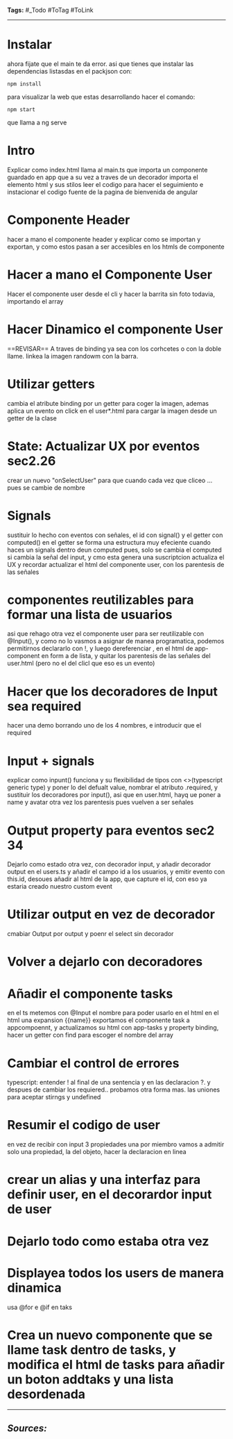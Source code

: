 **Tags:** #_Todo
#ToTag #ToLink 
- - -
# Instalar
ahora fijate que el main te da error. asi que tienes que instalar las dependencias listasdas en el packjson con:
```  
npm install
```
para visualizar la web que estas desarrollando hacer el comando:
``` 
npm start
```
que llama a ng serve

#  Intro
Explicar como index.html llama al main.ts que importa un componente guardado en app
que a su vez a traves de un decorador importa el elemento html y sus stilos
leer el codigo para hacer el seguimiento e instacionar el codigo fuente de la pagina de bienvenida de angular
# Componente  Header
hacer a mano el componente header y explicar como se importan y exportan, y como estos pasan a ser accesibles en los htmls de componente
# Hacer a mano el Componente User
Hacer el componente user desde el cli
y hacer la barrita sin foto todavia, importando el array
# Hacer Dinamico el componente User
 ==REVISAR==
 A traves de binding ya sea con los corhcetes o con la doble llame. linkea la imagen randowm con la barra.
# Utilizar getters 
cambia el atribute binding por un getter para coger la imagen, ademas aplica un evento on click en el  user*.html para cargar la imagen desde un getter de la clase
# State: Actualizar UX por eventos sec2.26
crear un nuevo "onSelectUser" para que cuando cada vez que cliceo ... pues se cambie de nombre
# Signals
sustituir lo hecho con eventos con señales, el id con signal() y el getter con computed()
en el getter se forma una estructura muy efeciente cuando haces un signals dentro deun computed pues, solo se cambia el computed si cambia la señal del input, y cmo esta genera una suscriptcion actualiza el UX
 y recordar actualizar el html del componente user, con los parentesis de las señales
# componentes reutilizables para formar una lista de usuarios
asi que rehago otra vez el componente user para ser reutilizable con @Input(), y como no lo vasmos a asignar de manea programatica, podemos permitirnos declararlo con !, y luego dereferenciar , en el html de app-component en form a de lista, y quitar los parentesis de las señales del user.html (pero no el del clicl que eso es un evento)
# Hacer que los decoradores de Input sea required
hacer una demo borrando uno de los 4 nombres, e introducir que el required
# Input + signals
explicar como inpunt()  funciona y su flexibilidad de tipos con \<>(typescript generic type) y poner lo del defualt value, nombrar el atributo .required, y sustituir los decoradores por input(), asi que en user.html, hayq ue poner a name y avatar otra vez los parentesis pues vuelven  a ser señales

# Output property para eventos sec2 34
Dejarlo como estado otra vez, con decorador input, y añadir decorador output en el users.ts
y añadir el campo id a los usuarios, y emitir evento con this.id, desoues añadir al html de la app, que capture el id, con eso ya estaria creado nuestro custom event

# Utilizar output en vez de decorador
cmabiar Output por output y poenr el select sin decorador
# Volver a dejarlo con decoradores
# Añadir el componente tasks
en el ts metemos con @Input el nombre para poder usarlo en el html en el html una expansion {{name}}
exportamos el componente task a appcompoennt, y actualizamos su html con app-tasks y property binding, hacer un getter con find para escoger el nombre del array
# Cambiar el control de errores
typescript: entender ! al final de una sentencia y en las declaracion ?. 
y despues de cambiar los requiered.. probamos otra forma mas.
las uniones para aceptar  stirngs y undefined
# Resumir el codigo de user
en vez de recibir con input 3 propiedades una por miembro vamos a admitir solo una propiedad, la del objeto,  hacer la declaracion en linea
# crear un alias y una interfaz para definir user, en el decorardor input de user

# Dejarlo todo como estaba otra vez

# Displayea todos los users de manera dinamica
usa @for e @if en taks
# Crea un nuevo componente que se llame task dentro de tasks, y modifica el html de tasks para añadir un boton addtaks y una lista desordenada
- - - 
## ***Sources:***